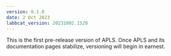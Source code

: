 ```yaml
---
version: 0.1.0
date: 2 Oct 2023
labbcat_version: 20231002.1520
---
```


This is the first pre-release version of APLS.
Once APLS and its documentation pages stabilize, versioning will begin in earnest.


